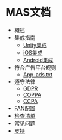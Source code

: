 # MAS文档

<!--ts-->
* 概述
* 集成指南
  * [Unity集成](integration-unity.md)
  * [iOS集成](integration-ios.md)
  * [Android集成](integration-android.md)
* 符合广告平台规则
  * [App-ads.txt](app-ads.md)
* 遵守法律
  * [GDPR]()
  * [COPPA]()
  * [CCPA]()
* [FAN配置]()
* [检查清单]()
* [常见问题]()
* [支持]()
<!--te-->

